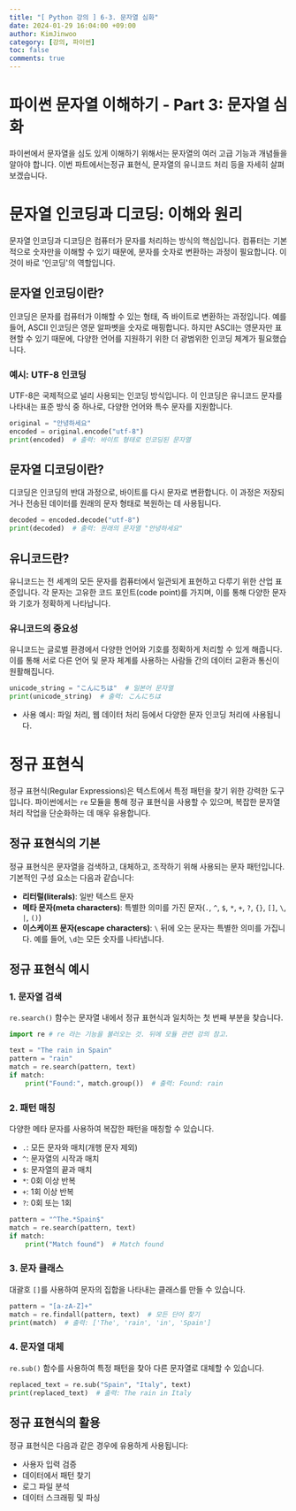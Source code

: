 ```yaml
---
title: "[ Python 강의 ] 6-3. 문자열 심화"
date: 2024-01-29 16:04:00 +09:00
author: KimJinwoo
category: [강의, 파이썬]
toc: false
comments: true
---
```


# 파이썬 문자열 이해하기 - Part 3: 문자열 심화

파이썬에서 문자열을 심도 있게 이해하기 위해서는 문자열의 여러 고급 기능과 개념들을 알아야 합니다. 이번 파트에서는정규 표현식, 문자열의 유니코드 처리 등을 자세히 살펴보겠습니다.

# 문자열 인코딩과 디코딩: 이해와 원리

문자열 인코딩과 디코딩은 컴퓨터가 문자를 처리하는 방식의 핵심입니다. 컴퓨터는 기본적으로 숫자만을 이해할 수 있기 때문에, 문자를 숫자로 변환하는 과정이 필요합니다. 이것이 바로 '인코딩'의 역할입니다.

## 문자열 인코딩이란?

인코딩은 문자를 컴퓨터가 이해할 수 있는 형태, 즉 바이트로 변환하는 과정입니다. 예를 들어, ASCII 인코딩은 영문 알파벳을 숫자로 매핑합니다. 하지만 ASCII는 영문자만 표현할 수 있기 때문에, 다양한 언어를 지원하기 위한 더 광범위한 인코딩 체계가 필요했습니다.

### 예시: UTF-8 인코딩

UTF-8은 국제적으로 널리 사용되는 인코딩 방식입니다. 이 인코딩은 유니코드 문자를 나타내는 표준 방식 중 하나로, 다양한 언어와 특수 문자를 지원합니다.

```python
original = "안녕하세요"
encoded = original.encode("utf-8")
print(encoded)  # 출력: 바이트 형태로 인코딩된 문자열
```

## 문자열 디코딩이란?

디코딩은 인코딩의 반대 과정으로, 바이트를 다시 문자로 변환합니다. 이 과정은 저장되거나 전송된 데이터를 원래의 문자 형태로 복원하는 데 사용됩니다.

```python
decoded = encoded.decode("utf-8")
print(decoded)  # 출력: 원래의 문자열 "안녕하세요"
```

## 유니코드란?

유니코드는 전 세계의 모든 문자를 컴퓨터에서 일관되게 표현하고 다루기 위한 산업 표준입니다. 각 문자는 고유한 코드 포인트(code point)를 가지며, 이를 통해 다양한 문자와 기호가 정확하게 나타납니다.

### 유니코드의 중요성

유니코드는 글로벌 환경에서 다양한 언어와 기호를 정확하게 처리할 수 있게 해줍니다. 이를 통해 서로 다른 언어 및 문자 체계를 사용하는 사람들 간의 데이터 교환과 통신이 원활해집니다.

```python
unicode_string = "こんにちは"  # 일본어 문자열
print(unicode_string)  # 출력: こんにちは
```

- 사용 예시: 파일 처리, 웹 데이터 처리 등에서 다양한 문자 인코딩 처리에 사용됩니다.

# 정규 표현식

정규 표현식(Regular Expressions)은 텍스트에서 특정 패턴을 찾기 위한 강력한 도구입니다. 파이썬에서는 `re` 모듈을 통해 정규 표현식을 사용할 수 있으며, 복잡한 문자열 처리 작업을 단순화하는 데 매우 유용합니다.

## 정규 표현식의 기본

정규 표현식은 문자열을 검색하고, 대체하고, 조작하기 위해 사용되는 문자 패턴입니다. 기본적인 구성 요소는 다음과 같습니다:

- **리터럴(literals)**: 일반 텍스트 문자
- **메타 문자(meta characters)**: 특별한 의미를 가진 문자(`.`, `^`, `$`, `*`, `+`, `?`, `{}`, `[]`, `\`, `|`, `()`)
- **이스케이프 문자(escape characters)**: `\` 뒤에 오는 문자는 특별한 의미를 가집니다. 예를 들어, `\d`는 모든 숫자를 나타냅니다.

## 정규 표현식 예시

### 1. 문자열 검색

`re.search()` 함수는 문자열 내에서 정규 표현식과 일치하는 첫 번째 부분을 찾습니다.

```python
import re # re 라는 기능을 불러오는 것. 뒤에 모듈 관련 강의 참고.

text = "The rain in Spain"
pattern = "rain"
match = re.search(pattern, text)
if match:
    print("Found:", match.group())  # 출력: Found: rain
```

### 2. 패턴 매칭

다양한 메타 문자를 사용하여 복잡한 패턴을 매칭할 수 있습니다.

- `.`: 모든 문자와 매치(개행 문자 제외)
- `^`: 문자열의 시작과 매치
- `$`: 문자열의 끝과 매치
- `*`: 0회 이상 반복
- `+`: 1회 이상 반복
- `?`: 0회 또는 1회

```python
pattern = "^The.*Spain$"
match = re.search(pattern, text)
if match:
    print("Match found")  # Match found
```

### 3. 문자 클래스

대괄호 `[]`를 사용하여 문자의 집합을 나타내는 클래스를 만들 수 있습니다.

```python
pattern = "[a-zA-Z]+"
match = re.findall(pattern, text)  # 모든 단어 찾기
print(match)  # 출력: ['The', 'rain', 'in', 'Spain']
```

### 4. 문자열 대체

`re.sub()` 함수를 사용하여 특정 패턴을 찾아 다른 문자열로 대체할 수 있습니다.

```python
replaced_text = re.sub("Spain", "Italy", text)
print(replaced_text)  # 출력: The rain in Italy
```

## 정규 표현식의 활용

정규 표현식은 다음과 같은 경우에 유용하게 사용됩니다:

- 사용자 입력 검증
- 데이터에서 패턴 찾기
- 로그 파일 분석
- 데이터 스크래핑 및 파싱
